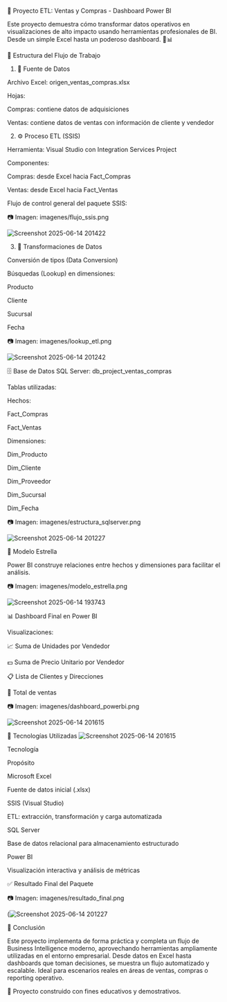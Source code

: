 🚀 Proyecto ETL: Ventas y Compras - Dashboard Power BI

Este proyecto demuestra cómo transformar datos operativos en visualizaciones de alto impacto usando herramientas profesionales de BI. Desde un simple Excel hasta un poderoso dashboard. 💼📊

📁 Estructura del Flujo de Trabajo

1. 📄 Fuente de Datos

Archivo Excel: origen_ventas_compras.xlsx

Hojas:

Compras: contiene datos de adquisiciones

Ventas: contiene datos de ventas con información de cliente y vendedor

2. ⚙️ Proceso ETL (SSIS)

Herramienta: Visual Studio con Integration Services Project

Componentes:

Compras: desde Excel hacia Fact_Compras

Ventas: desde Excel hacia Fact_Ventas

Flujo de control general del paquete SSIS:

📷 Imagen: imagenes/flujo_ssis.png


![Screenshot 2025-06-14 201422](https://github.com/user-attachments/assets/8f9b1956-2352-4f86-93b3-a4386cdb2096)

3. 🔄 Transformaciones de Datos

Conversión de tipos (Data Conversion)

Búsquedas (Lookup) en dimensiones:

Producto

Cliente

Sucursal

Fecha

📷 Imagen: imagenes/lookup_etl.png


![Screenshot 2025-06-14 201242](https://github.com/user-attachments/assets/3268553e-06ff-4165-a647-82b6060a17e1)

🗄️ Base de Datos SQL Server: db_project_ventas_compras

Tablas utilizadas:

Hechos:

Fact_Compras

Fact_Ventas

Dimensiones:

Dim_Producto

Dim_Cliente

Dim_Proveedor

Dim_Sucursal

Dim_Fecha

📷 Imagen: imagenes/estructura_sqlserver.png

![Screenshot 2025-06-14 201227](https://github.com/user-attachments/assets/f9c3be76-547e-4986-8d13-2e737435164e)

🧠 Modelo Estrella

Power BI construye relaciones entre hechos y dimensiones para facilitar el análisis.

📷 Imagen: imagenes/modelo_estrella.png

![Screenshot 2025-06-14 193743](https://github.com/user-attachments/assets/af6953d3-392c-4916-9398-828c4c48369e)

📊 Dashboard Final en Power BI

Visualizaciones:

📈 Suma de Unidades por Vendedor

💵 Suma de Precio Unitario por Vendedor

📋 Lista de Clientes y Direcciones

🔢 Total de ventas

📷 Imagen: imagenes/dashboard_powerbi.png



![Screenshot 2025-06-14 201615](https://github.com/user-attachments/assets/42d7289c-7488-4b57-a4cf-083258293bc6)


🧰 Tecnologías Utilizadas ![Screenshot 2025-06-14 201615](https://github.com/user-attachments/assets/9eb6a34d-ce30-4f69-aae0-04757202fee1)

Tecnología

Propósito

Microsoft Excel

Fuente de datos inicial (.xlsx)

SSIS (Visual Studio)

ETL: extracción, transformación y carga automatizada

SQL Server

Base de datos relacional para almacenamiento estructurado

Power BI

Visualización interactiva y análisis de métricas

✅ Resultado Final del Paquete

📷 Imagen: imagenes/resultado_final.png

(![Screenshot 2025-06-14 201227](https://github.com/user-attachments/assets/965c1f12-72fe-4ece-a2ac-3c208636cfd1)


🏁 Conclusión

Este proyecto implementa de forma práctica y completa un flujo de Business Intelligence moderno, aprovechando herramientas ampliamente utilizadas en el entorno empresarial. Desde datos en Excel hasta dashboards que toman decisiones, se muestra un flujo automatizado y escalable. Ideal para escenarios reales en áreas de ventas, compras o reporting operativo.

🔧 Proyecto construido con fines educativos y demostrativos.
